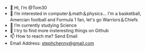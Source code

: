 - 👋 Hi, I’m @Tom30
- 👀 I’m interested in computer＆math＆physics...   I'm a basketball, Amercian football and Formula 1 fan, let's go Warriors＆Chiefs
- 🌱 I’m currently studying Science
- 💞️ I try to find more insteresting things on Github
- 📫 How to reach me? Send Email  
- Email Address: stephchenny@gmail.com

